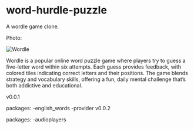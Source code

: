 
# word-hurdle-puzzle
A wordle game clone.

Photo:



![Wordle](https://github.com/user-attachments/assets/ef1e7a6d-522d-4ebe-b317-6fae7afb73c5)


Wordle is a popular online word puzzle game where players try to guess a five-letter word within six attempts.
Each guess provides feedback, with colored tiles indicating correct letters and their positions. 
The game blends strategy and vocabulary skills, offering a fun, daily mental challenge that’s both addictive and educational.

v0.0.1

packages:
	  -english_words
	  -provider
v0.0.2   
 
packages: 
          -audioplayers
